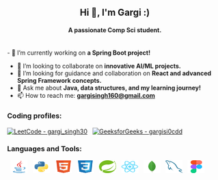 <h2 align="center">Hi 👋, I'm Gargi :)</h1>
<h4 align="center">A passionate Comp Sci student.</h3>

<br> - 🔭 I’m currently working on **a Spring Boot project!**
- 👯 I’m looking to collaborate on **innovative AI/ML projects.**
- 🤝 I’m looking for guidance and collaboration on **React and advanced Spring Framework concepts.**
- 💬 Ask me about **Java, data structures, and my learning journey!**
- 📫 How to reach me: **gargisingh160@gmail.com**


<h3 align="left">Coding profiles:</h3>
<p align="left">
  <a href="https://www.leetcode.com/gargi_singh30" target="_blank"><img align="center" src="https://raw.githubusercontent.com/rahuldkjain/github-profile-readme-generator/master/src/images/icons/Social/leet-code.svg" alt="LeetCode - gargi_singh30" height="30" width="40" /></a>&nbsp;&nbsp;
  <a href="https://auth.geeksforgeeks.org/user/gargisi0cdd" target="_blank"><img align="center" src="https://raw.githubusercontent.com/rahuldkjain/github-profile-readme-generator/master/src/images/icons/Social/geeks-for-geeks.svg" alt="GeeksforGeeks - gargisi0cdd" height="30" width="40" /></a>
  </p>
<h3 align="left">Languages and Tools:</h3>
<p align="left">
  <img align="center" src="https://raw.githubusercontent.com/devicons/devicon/master/icons/java/java-original.svg" alt="Java" height="30" width="40" />
  <img align="center" src="https://raw.githubusercontent.com/devicons/devicon/master/icons/python/python-original.svg" alt="Python" height="30" width="40" />
  <img align="center" src="https://raw.githubusercontent.com/devicons/devicon/master/icons/html5/html5-original.svg" alt="HTML5" height="30" width="40" />
  <img align="center" src="https://raw.githubusercontent.com/devicons/devicon/master/icons/css3/css3-original.svg" alt="CSS3" height="30" width="40" />
  <img align="center" src="https://raw.githubusercontent.com/devicons/devicon/master/icons/spring/spring-original.svg" alt="Spring" height="30" width="40" />
  <img align="center" src="https://raw.githubusercontent.com/devicons/devicon/master/icons/react/react-original.svg" alt="React" height="30" width="40" />
  <img align="center" src="https://raw.githubusercontent.com/devicons/devicon/master/icons/mongodb/mongodb-original.svg" alt="MongoDB" height="30" width="40" />
  <img align="center" src="https://raw.githubusercontent.com/devicons/devicon/master/icons/mysql/mysql-original.svg" alt="MySQL" height="30" width="40" />
  <img align="center" src="https://raw.githubusercontent.com/devicons/devicon/master/icons/figma/figma-original.svg" alt="Figma" height="30" width="40" />
</p>

